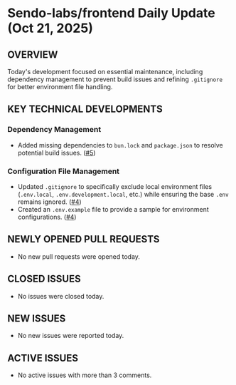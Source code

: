 # Sendo-labs/frontend Daily Update (Oct 21, 2025)
## OVERVIEW 
Today's development focused on essential maintenance, including dependency management to prevent build issues and refining `.gitignore` for better environment file handling.

## KEY TECHNICAL DEVELOPMENTS

### Dependency Management
*   Added missing dependencies to `bun.lock` and `package.json` to resolve potential build issues. ([#5](https://github.com/Sendo-labs/frontend/pull/5))

### Configuration File Management
*   Updated `.gitignore` to specifically exclude local environment files (`.env.local`, `.env.development.local`, etc.) while ensuring the base `.env` remains ignored. ([#4](https://github.com/Sendo-labs/frontend/pull/4))
*   Created an `.env.example` file to provide a sample for environment configurations. ([#4](https://github.com/Sendo-labs/frontend/pull/4))

## NEWLY OPENED PULL REQUESTS
- No new pull requests were opened today.

## CLOSED ISSUES
- No issues were closed today.

## NEW ISSUES
- No new issues were reported today.

## ACTIVE ISSUES
- No active issues with more than 3 comments.